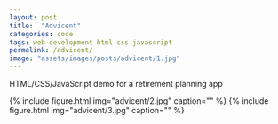 ```yaml
---
layout: post
title:  "Advicent"
categories: code
tags: web-development html css javascript
permalink: /advicent/
image: "assets/images/posts/advicent/1.jpg"
---
```


<p class="post--full__excerpt">
	HTML/CSS/JavaScript demo for a retirement planning app
</p>

<div class="gallery">
	{% include figure.html img="advicent/2.jpg" caption="" %}
	{% include figure.html img="advicent/3.jpg" caption="" %}
</div>

